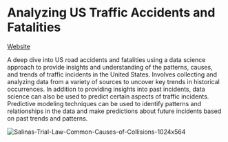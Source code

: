 # Analyzing US Traffic Accidents and Fatalities
[Website](https://blacksmoke.dev)

A deep dive into US road accidents and fatalities using a data science approach to provide insights and understanding of the patterns, causes, and trends of traffic incidents in the United States. Involves collecting and analyzing data from a variety of sources to uncover key trends in historical occurrences. In addition to providing insights into past incidents, data science can also be used to predict certain aspects of traffic incidents. Predictive modeling techniques can be used to identify patterns and relationships in the data and make predictions about future incidents based on past trends and patterns.

![Salinas-Trial-Law-Common-Causes-of-Collisions-1024x564](https://user-images.githubusercontent.com/107951993/222628453-221575fa-febc-42d4-9016-4b55f824f093.png)
